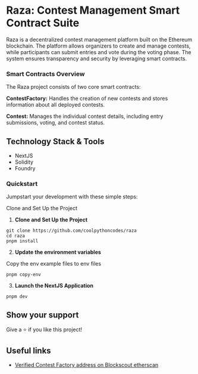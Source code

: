 # Raza: Contest Management Smart Contract Suite

Raza is a decentralized contest management platform built on the Ethereum blockchain. The platform allows organizers to create and manage contests, while participants can submit entries and vote during the voting phase. The system ensures transparency and security by leveraging smart contracts.

### Smart Contracts Overview

The Raza project consists of two core smart contracts:

**ContestFactory:** Handles the creation of new contests and stores information about all deployed contests.

**Contest:** Manages the individual contest details, including entry submissions, voting, and contest status.

## Technology Stack & Tools

- NextJS
- Solidity
- Foundry

### Quickstart

Jumpstart your development with these simple steps:

Clone and Set Up the Project

1. **Clone and Set Up the Project**

```shell bash
git clone https://github.com/coolpythoncodes/raza
cd raza
pnpm install
```

2. **Update the environment variables**

Copy the env example files to env files

```shell
pnpm copy-env
```

3. **Launch the NextJS Application**

```shell
pnpm dev
```

## Show your support

Give a ⭐ if you like this project!

## Useful links

- [Verified Contest Factory address on Blockscout etherscan](https://sepolia.etherscan.io/address/0xd0865AF6Bec88c46Bb69697D08c8fA37900CD754)

